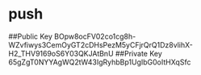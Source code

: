 # push
##Public Key
    BOpw8ocFV02co1cg8h-WZvfiwys3CemOyGT2cDHsPezM5yCFjrQrQ1Dz8vlihX-H2_THV9169oS6Y03QKJAtBnU
##Private Key
    65gZgT0NYYAgWQ2tW43IgRyhbBp1UgIbG0oItHXqSfc